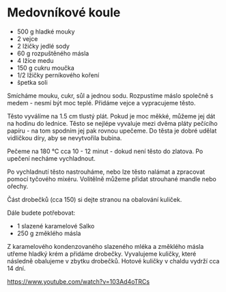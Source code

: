 # Medovníkové koule

* 500 g hladké mouky
* 2 vejce
* 2 lžičky jedlé sody
* 60 g rozpuštěného másla
* 4 lžíce medu
* 150 g cukru moučka
* 1/2 lžičky perníkového koření
* špetka soli

Smícháme mouku, cukr, sůl a jednou sodu. Rozpustíme máslo společně s medem - nesmí být moc teplé.
Přidáme vejce a vypracujeme těsto.

Těsto vyválíme na 1.5 cm tlustý plát. Pokud je moc měkké, můžeme jej dát na hodinu do lednice.
Těsto se nejlépe vyvaluje mezi dvěma pláty pečícího papíru - na tom spodním jej pak rovnou upečeme.
Do těsta je dobré udělat vidličkou díry, aby se nevytvořila bubina.

Pečeme na 180 °C cca 10 - 12 minut - dokud není těsto do zlatova.
Po upečení necháme vychladnout.

Po vychladnutí těsto nastrouháme, nebo lze těsto nalámat a zpracovat pomocí tyčového mixéru.
Volitělně můžeme přidat strouhané mandle nebo ořechy.

Část drobečků (cca 150) si dejte stranou na obalování kuliček.

Dále budete potřebovat:

* 1 slazené karamelové Salko
* 250 g změklého másla

Z karamelového kondenzovaného slazeného mléka a změklého másla utřeme hladký krém a přidáme drobečky.
Vyvalujeme kuličky, které následně obalujeme v zbytku drobečků. Hotové kuličky v chaldu vydrží cca 14 dní.


https://www.youtube.com/watch?v=103Ad4oTRCs